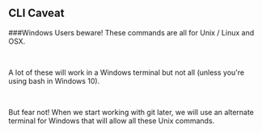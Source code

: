 ##  CLI Caveat

###Windows Users beware!
These commands are all for Unix / Linux and OSX.

<br/>

A lot of these will work in a Windows terminal but not all (unless you're using bash in Windows 10).
<!-- .element: class="align-left" -->

<br/>

But fear not! When we start working with git later, we will use an alternate terminal for Windows that will allow all these Unix commands.
<!-- .element: class="align-left" -->